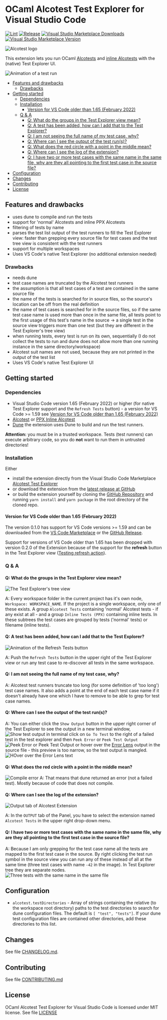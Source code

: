 # OCaml Alcotest Test Explorer for Visual Studio Code

[![Lint](https://github.com/Release-Candidate/vscode-ocaml-alcotest-test-adapter/actions/workflows/lint.yml/badge.svg)](https://github.com/Release-Candidate/vscode-ocaml-alcotest-test-adapter/actions/workflows/lint.yml)
[![Release](https://github.com/Release-Candidate/vscode-ocaml-alcotest-test-adapter/actions/workflows/release.yml/badge.svg)](https://github.com/Release-Candidate/vscode-ocaml-alcotest-test-adapter/actions/workflows/release.yml)
[![Visual Studio Marketplace Downloads](https://img.shields.io/visual-studio-marketplace/d/Release-Candidate.vscode-ocaml-alcotest-test-adapter)](https://marketplace.visualstudio.com/items?itemName=release-candidate.vscode-ocaml-alcotest-test-adapter)
[![Visual Studio Marketplace Version](https://img.shields.io/visual-studio-marketplace/v/Release-Candidate.vscode-ocaml-alcotest-test-adapter)](https://marketplace.visualstudio.com/items?itemName=release-candidate.vscode-ocaml-alcotest-test-adapter)

![Alcotest logo](./images/alcotest-logo_rect.png)

This extension lets you run OCaml [Alcotests](https://github.com/mirage/alcotest) and [inline Alcotests](https://gitlab.com/gopiandcode/ppx-inline-alcotest) with the (native) Test Explorer UI.

![Animation of a test run](https://raw.githubusercontent.com/Release-Candidate/vscode-ocaml-alcotest-test-adapter/main/images/run_tests.gif)

- [Features and drawbacks](#features-and-drawbacks)
  - [Drawbacks](#drawbacks)
- [Getting started](#getting-started)
  - [Dependencies](#dependencies)
  - [Installation](#installation)
    - [Version for VS Code older than 1.65 (February 2022)](#version-for-vs-code-older-than-165-february-2022)
  - [Q \& A](#q--a)
    - [Q: What do the groups in the Test Explorer view mean?](#q-what-do-the-groups-in-the-test-explorer-view-mean)
    - [Q: A test has been added, how can I add that to the Test Explorer?](#q-a-test-has-been-added-how-can-i-add-that-to-the-test-explorer)
    - [Q: I am not seeing the full name of my test case, why?](#q-i-am-not-seeing-the-full-name-of-my-test-case-why)
    - [Q: Where can I see the output of the test run(s)?](#q-where-can-i-see-the-output-of-the-test-runs)
    - [Q: What does the red circle with a point in the middle mean?](#q-what-does-the-red-circle-with-a-point-in-the-middle-mean)
    - [Q: Where can I see the log of the extension?](#q-where-can-i-see-the-log-of-the-extension)
    - [Q: I have two or more test cases with the same name in the same file, why are they all pointing to the first test case in the source file?](#q-i-have-two-or-more-test-cases-with-the-same-name-in-the-same-file-why-are-they-all-pointing-to-the-first-test-case-in-the-source-file)
- [Configuration](#configuration)
- [Changes](#changes)
- [Contributing](#contributing)
- [License](#license)

## Features and drawbacks

- uses dune to compile and run the tests
- support for 'normal' Alcotests and inline PPX Alcotests
- filtering of tests by name
- parses the test list output of the test runners to fill the Test Explorer view: faster than grepping every source file for test cases and the test tree view is consistent with the test runners
- support for multiple workspaces
- Uses VS Code's native Test Explorer (no additional extension needed)

### Drawbacks

- needs dune
- test case names are truncated by the Alcotest test runners
- the assumption is that all test cases of a test are contained in the same source file
- the name of the tests is searched for in source files, so the source's location can be off from the real definition
- the name of test cases is searched for in the source files, so if the same test case name is used more than once in the same file, all tests point to the first usage of this test's name in the source -> a single test in the source view triggers more than one test (but they are different in the Test Explorer's tree view)
- when running tests, every test is run on its own, sequentially (I do not collect the tests to run and dune does not allow more than one running instance in the same directory/workspace)
- Alcotest suit names are not used, because they are not printed in the output of the test list
- Uses VS Code's native Test Explorer UI

## Getting started

### Dependencies

- Visual Studio Code version 1.65 (February 2022) or higher (for native Test Explorer support and the `Refresh Tests` button) - a version for VS Code >= 1.59 see [Version for VS Code older than 1.65 (February 2022)](#version-for-vs-code-older-than-165-february-2022)
- [Alcotest](<https://github.com/mirage/alcotest>) or [PPX Inline Alcotest](https://gitlab.com/gopiandcode/ppx-inline-alcotest)
- [Dune](https://dune.build/) the extension uses Dune to build and run the test runners.

**Attention:** you must be in a trusted workspace. Tests (test runners) can execute arbitrary code, so you do **not** want to run them in untrusted directories!

### Installation

Either

- install the extension directly from the Visual Studio Code Marketplace [Alcotest Test Explorer](https://marketplace.visualstudio.com/items?itemName=release-candidate.vscode-ocaml-alcotest-test-adapter)
- or download the extension from the [latest release at GitHub](https://github.com/Release-Candidate/vscode-ocaml-alcotest-test-adapter/releases/latest)
- or build the extension yourself by cloning the [GitHub Repository](https://github.com/Release-Candidate/vscode-ocaml-alcotest-test-adapter) and running `yarn install` and `yarn package` in the root directory of the cloned repo.

#### Version for VS Code older than 1.65 (February 2022)

The version 0.1.0 has support for VS Code versions >= 1.59 and can be downloaded from the [VS Code Marketplace](https://marketplace.visualstudio.com/_apis/public/gallery/publishers/release-candidate/vsextensions/vscode-ocaml-alcotest-test-adapter/0.1.0/vspackage) or the [GitHub Release](https://github.com/Release-Candidate/vscode-ocaml-alcotest-test-adapter/releases/tag/v0.1.0).

Support for versions of VS Code older than 1.65 has been dropped with version 0.2.0 of the Extension because of the support for the **refresh** button in the Test Explorer view ([Testing refresh action](https://code.visualstudio.com/updates/v1_65#_testing-refresh-action-and-sorttext)).

### Q & A

#### Q: What do the groups in the Test Explorer view mean?

![The Test Explorer's tree view](https://raw.githubusercontent.com/Release-Candidate/vscode-ocaml-alcotest-test-adapter/main/images/treeview.png)

A: Every workspace folder in the current project has it's own node, `Workspace: WORKSPACE_NAME`. If the project is a single workspace, only one of these exists. A group `Alcotest Tests` containing 'normal' Alcotest tests - if any exist at all - and a group `Inline Tests (PPX)` containing inline tests. In these subtrees the test cases are grouped by tests ('normal' tests) or filename (inline tests).

#### Q: A test has been added, how can I add that to the Test Explorer?

![Animation of the Refresh Tests button](https://raw.githubusercontent.com/Release-Candidate/vscode-ocaml-alcotest-test-adapter/main/images/refresh_tests.gif)

A: Push the `Refresh Tests` button in the upper right of the Test Explorer view or run any test case to re-discover all tests in the same workspace.

#### Q: I am not seeing the full name of my test case, why?

A: Alcotest test runners truncate too long (for some definition of 'too long') test case names. It also adds a point at the end of each test case name if it doesn't already have one which I have to remove to be able to grep for test case names.

#### Q: Where can I see the output of the test run(s)?

A: You can either click the `Show Output` button in the upper right corner of the Test Explorer to see the output in a new terminal window,
![Show test output in terminal](https://raw.githubusercontent.com/Release-Candidate/vscode-ocaml-alcotest-test-adapter/main/images/test_output_terminal.png)
click on `Go To Test` to the right of a failed test in the test explorer and then `Peek Error` or `Peek Test Output`
![Peek Error or Peek Test Output](https://raw.githubusercontent.com/Release-Candidate/vscode-ocaml-alcotest-test-adapter/main/images/peek_error.png)
or hover over the [Error Lens](https://marketplace.visualstudio.com/items?itemName=usernamehw.errorlens) output in the source file - this preview is too narrow, so the test output is mangled.
![HOver over the Error Lens text](https://raw.githubusercontent.com/Release-Candidate/vscode-ocaml-alcotest-test-adapter/main/images/hover_error_lens.png)

#### Q: What does the red circle with a point in the middle mean?

![Compile error](https://raw.githubusercontent.com/Release-Candidate/vscode-ocaml-alcotest-test-adapter/main/images/compile_error.png)
A: That means that dune returned an error (not a failed test). Mostly because of code that does not compile.

#### Q: Where can I see the log of the extension?

![Output tab of Alcotest Extension](https://raw.githubusercontent.com/Release-Candidate/vscode-ocaml-alcotest-test-adapter/main/images/output.png)

A: In the `OUTPUT` tab of the Panel, you have to select the extension named `Alcotest Tests` in the upper right drop-down menu.

#### Q: I have two or more test cases with the same name in the same file, why are they all pointing to the first test case in the source file?

A: Because I am only grepping for the test case name all the tests are mapped to the first test case in the source. By right clicking the test run symbol in the source view you can run any of these instead of all at the same time (three test cases with name `-42` in the image). In Test Explorer tree they are separate nodes.
![Three tests with the same name in the same file](https://raw.githubusercontent.com/Release-Candidate/vscode-ocaml-alcotest-test-adapter/main/images/same_name.png)

## Configuration

- `alcotest.testDirectories` - Array of strings containing the relative (to the workspace root directory) paths to the test directories to search for dune configuration files. The default is `[ "test", "tests"]`. If your dune test configuration files are contained other directories, add these directories to this list.

## Changes

See file [CHANGELOG.md](CHANGELOG.md).

## Contributing

See file [CONTRIBUTING.md](CONTRIBUTING.md)

## License

OCaml Alcotest Test Explorer for Visual Studio Code is licensed under MIT license. See file [LICENSE](LICENSE)
